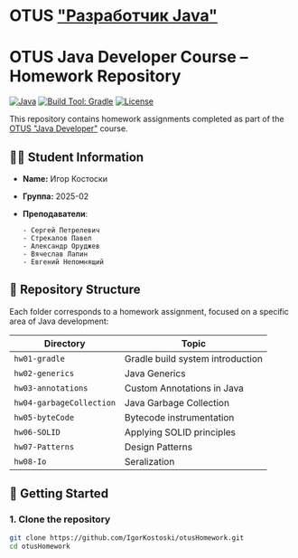 # OTUS ["Разработчик Java"](https://otus.ru/lessons/java-professional/?utm_source=github&utm_medium=free&utm_campaign=otus)




# OTUS Java Developer Course – Homework Repository

[![Java](https://img.shields.io/badge/Java-17-blue.svg)](https://www.oracle.com/java/technologies/javase/jdk17-archive-downloads.html)
[![Build Tool: Gradle](https://img.shields.io/badge/build%20tool-gradle-green.svg)](https://gradle.org/)
[![License](https://img.shields.io/badge/license-MIT-blue.svg)](LICENSE)
<!-- Uncomment below if you set up GitHub Actions CI -->
<!-- [![CI](https://github.com/IgorKostoski/otusHomework/actions/workflows/ci.yml/badge.svg)](https://github.com/IgorKostoski/otusHomework/actions) -->

This repository contains homework assignments completed as part of the [OTUS "Java Developer"](https://otus.ru) course.

## 👨‍🎓 Student Information

- **Name:** Игор Костоски
- **Группа:**  2025-02
- **Преподаватели**:

      - Сергей Петрелевич
      - Стрекалов Павел
      - Александр Оруджев
      - Вячеслав Лапин
      - Евгений Непомнящий

## 📁 Repository Structure

Each folder corresponds to a homework assignment, focused on a specific area of Java development:

| Directory                | Topic                            |
|--------------------------|----------------------------------|
| `hw01-gradle`            | Gradle build system introduction |
| `hw02-generics`          | Java Generics                    |
| `hw03-annotations`       | Custom Annotations in Java       |
| `hw04-garbageCollection` | Java Garbage Collection          |
| `hw05-byteCode`          | Bytecode instrumentation         |
| `hw06-SOLID`             | Applying SOLID principles        |
| `hw07-Patterns`          | Design Patterns                  |
| `hw08-Io`                | Seralization                     |

## 🚀 Getting Started

### 1. Clone the repository

```bash
git clone https://github.com/IgorKostoski/otusHomework.git
cd otusHomework
